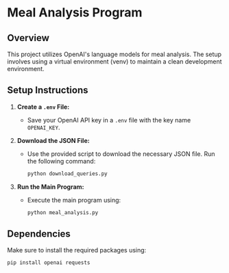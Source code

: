 # Meal Analysis Program

## Overview

This project utilizes OpenAI's language models for meal analysis. The setup involves using a virtual environment (venv) to maintain a clean development environment.

## Setup Instructions

1. **Create a `.env` File:**

   - Save your OpenAI API key in a `.env` file with the key name `OPENAI_KEY`.

2. **Download the JSON File:**

   - Use the provided script to download the necessary JSON file. Run the following command:
     ```bash
     python download_queries.py
     ```

3. **Run the Main Program:**
   - Execute the main program using:
     ```bash
     python meal_analysis.py
     ```

## Dependencies

Make sure to install the required packages using:

```bash
pip install openai requests
```
